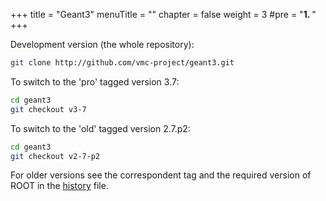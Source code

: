 +++
title = "Geant3"
menuTitle = ""
chapter = false
weight = 3
#pre = "<b>1. </b>"
+++

Development version (the whole repository):
```bash 
git clone http://github.com/vmc-project/geant3.git
```

To switch to the 'pro' tagged version 3.7:
```bash
cd geant3 
git checkout v3-7
```

To switch to the 'old' tagged version 2.7.p2:<br>
```bash 
cd geant3 
git checkout v2-7-p2
```

For older versions see the correspondent tag and the required version of ROOT in 
the [history](https://github.com/vmc-project/geant3/blob/master/history) file.
